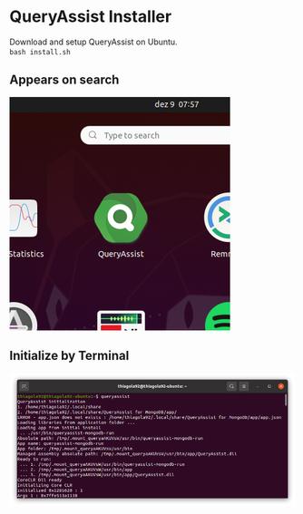 # QueryAssist Installer
Download and setup QueryAssist on Ubuntu.  
`bash install.sh`  

## Appears on search
![Find QueryAssist when searching](img/gnome-search.png)  

## Initialize by Terminal
![Initialize QueryAssist using terminal](img/gnome-terminal.png)  